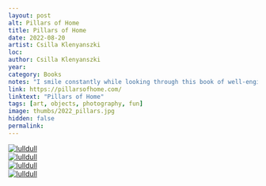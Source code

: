 ```yaml
---
layout: post
alt: Pillars of Home
title: Pillars of Home
date: 2022-08-20
artist: Csilla Klenyanszki
loc: 
author: Csilla Klenyanszki
year: 
category: Books
notes: "I smile constantly while looking through this book of well-engineered, home totems – just imagining how much fun Csilla (and her presumed team) had creating these pieces. This projct was created within the guiderails of early motherhood and all were constructed within 30 minutes – the duration of her son's nap."
link: https://pillarsofhome.com/
linktext: "Pillars of Home"
tags: [art, objects, photography, fun]
image: thumbs/2022_pillars.jpg
hidden: false
permalink:
---
```






<div class="post_image">
	<a href="{{ site.baseurl }}/images/posts/2022_pillars/001.jpg" target="_blank">
	<img src="{{ site.baseurl }}/images/posts/2022_pillars/001.jpg" alt="lulldull"></a>
</div>

<div class="post_image">
	<a href="{{ site.baseurl }}/images/posts/2022_pillars/002.jpg" target="_blank">
	<img src="{{ site.baseurl }}/images/posts/2022_pillars/002.jpg" alt="lulldull"></a>
</div>

<div class="post_image">
	<a href="{{ site.baseurl }}/images/posts/2022_pillars/003.jpg" target="_blank">
	<img src="{{ site.baseurl }}/images/posts/2022_pillars/003.jpg" alt="lulldull"></a>
</div>


<div class="post_image">
	<a href="{{ site.baseurl }}/images/posts/2022_pillars/004.jpg" target="_blank">
	<img src="{{ site.baseurl }}/images/posts/2022_pillars/004.jpg" alt="lulldull"></a>
</div>



